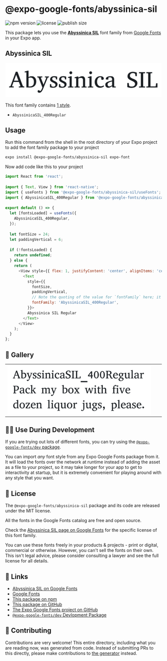 # @expo-google-fonts/abyssinica-sil

![npm version](https://flat.badgen.net/npm/v/@expo-google-fonts/abyssinica-sil)
![license](https://flat.badgen.net/github/license/expo/google-fonts)
![publish size](https://flat.badgen.net/packagephobia/install/@expo-google-fonts/abyssinica-sil)

This package lets you use the [**Abyssinica SIL**](https://fonts.google.com/specimen/Abyssinica+SIL) font family from [Google Fonts](https://fonts.google.com/) in your Expo app.

## Abyssinica SIL

![Abyssinica SIL](./font-family.png)

This font family contains [1 style](#-gallery).

- `AbyssinicaSIL_400Regular`

## Usage

Run this command from the shell in the root directory of your Expo project to add the font family package to your project
```sh
expo install @expo-google-fonts/abyssinica-sil expo-font
```

Now add code like this to your project
```js
import React from 'react';

import { Text, View } from 'react-native';
import { useFonts } from '@expo-google-fonts/abyssinica-sil/useFonts';
import { AbyssinicaSIL_400Regular } from '@expo-google-fonts/abyssinica-sil/400Regular';

export default () => {
  let [fontsLoaded] = useFonts({
    AbyssinicaSIL_400Regular,
  });

  let fontSize = 24;
  let paddingVertical = 6;

  if (!fontsLoaded) {
    return undefined;
  } else {
    return (
      <View style={{ flex: 1, justifyContent: 'center', alignItems: 'center' }}>
        <Text
          style={{
            fontSize,
            paddingVertical,
            // Note the quoting of the value for `fontFamily` here; it expects a string!
            fontFamily: 'AbyssinicaSIL_400Regular',
          }}>
          Abyssinica SIL Regular
        </Text>
      </View>
    );
  }
};

```

## 🔡 Gallery


||||
|-|-|-|
|![AbyssinicaSIL_400Regular](.//400Regular/AbyssinicaSIL_400Regular.ttf.png)||||


## 👩‍💻 Use During Development

If you are trying out lots of different fonts, you can try using the [`@expo-google-fonts/dev` package](https://github.com/freeboub/google-fonts/tree/master/font-packages/dev#readme).

You can import *any* font style from any Expo Google Fonts package from it. It will load the fonts
over the network at runtime instead of adding the asset as a file to your project, so it may take longer
for your app to get to interactivity at startup, but it is extremely convenient
for playing around with any style that you want.

## 📖 License

The `@expo-google-fonts/abyssinica-sil` package and its code are released under the MIT license.

All the fonts in the Google Fonts catalog are free and open source.

Check the [Abyssinica SIL page on Google Fonts](https://fonts.google.com/specimen/Abyssinica+SIL) for the specific license of this font family.

You can use these fonts freely in your products & projects - print or digital, commercial or otherwise. However, you can't sell the fonts on their own. This isn't legal advice, please consider consulting a lawyer and see the full license for all details.

## 🔗 Links

- [Abyssinica SIL on Google Fonts](https://fonts.google.com/specimen/Abyssinica+SIL)
- [Google Fonts](https://fonts.google.com/)
- [This package on npm](https://www.npmjs.com/package/@expo-google-fonts/abyssinica-sil)
- [This package on GitHub](https://github.com/freeboub/google-fonts/tree/master/font-packages/abyssinica-sil)
- [The Expo Google Fonts project on GitHub](https://github.com/freeboub/google-fonts)
- [`@expo-google-fonts/dev` Devlopment Package](https://github.com/freeboub/google-fonts/tree/master/font-packages/dev)

## 🤝 Contributing

Contributions are very welcome! This entire directory, including what you are reading now, was generated from code. Instead of submitting PRs to this directly, please make contributions to [the generator](https://github.com/freeboub/google-fonts/tree/master/packages/generator) instead.
